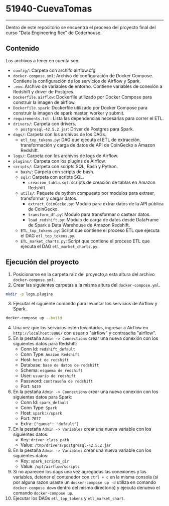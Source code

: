 ﻿# 51940-CuevaTomas
---
Dentro de este repositorio se encuentra el proceso del proyecto final del curso "Data Engineering flex" de Coderhouse.

## Contenido
Los archivos a tener en cuenta son:
* `config/`: Carpeta con archifo airflow.cfg
* `docker-compose.yml`: Archivo de configuración de Docker Compose. Contiene la configuración de los servicios de Airflow y Spark.
* `.env`: Archivo de variables de entorno. Contiene variables de conexión a Redshift y driver de Postgres.
* `Dockerfile.airflow`:  Dockerfile utilizado por Docker Compose para construir la imagen de airflow.
* `Dockerfile.spark`:  Dockerfile utilizado por Docker Compose para construir la imagen de spark master, worker y submit.
* `requirements.txt` : Lista las dependencias necesarias para correr el ETL.
* `drivers/`: Carpeta con drivers.
    * `postgresql-42.5.2.jar`: Driver de Postgres para Spark.
* `dags/`: Carpeta con los archivos de los DAGs.
    * `etl_top_tokens.py`: DAG que ejecuta el ETL de extracción, transformación y carga de datos de API de CoinGecko a Amazon Redshift.
* `logs/`: Carpeta con los archivos de logs de Airflow.
* `plugins/`: Carpeta con los plugins de Airflow.
* `scripts/`: Carpeta con scripts SQL, Bash y Python.
    * `bash/`: Carpeta con scripts de bash.
    * `sql/`: Carpeta con scripts SQL.
        * `creacion_tabla.sql`: scripts de creación de tablas en Amazon Redshift.
    * `utils/`: Paquete de python compuesto por modulos para extraer, transformar y cargar datos.
        * `extract_CoinGecko.py`: Modulo para extrar datos de la API pública de CoinGecko.
        * `transform_df.py`: Modulo para transformar o castear datos.
        * `load_redshift.py`: Modulo de carga de datos desde DataFrame de Spark a Data Warehouse de Amazon Redshift.
    * `ETL_top_tokens.py`: Script que contiene el proceso ETL que ejecuta el DAG `etl_top_tokens.py`.
    * `ETL_market_charts.py`: Script que contiene el proceso ETL que ejecuta el DAG `etl_market_charts.py`.



## Ejecución del proyecto
1. Posicionarse en la carpeta raiz del proyecto,a esta altura del archivo `docker-compose.yml`.
2. Crear las siguientes carpetas a la misma altura del `docker-compose.yml`.
```bash
mkdir -p logs,plugins
```
3. Ejecutar el siguiente comando para levantar los servicios de Airflow y Spark.
```bash
docker-compose up --build
```
4. Una vez que los servicios estén levantados, ingresar a Airflow en `http://localhost:8080/` con usuario "airflow" y contraseña "airflow".
5. En la pestaña `Admin -> Connections` crear una nueva conexión con los siguientes datos para Redshift:
    * Conn Id: `redshift_default`
    * Conn Type: `Amazon Redshift`
    * Host: `host de redshift`
    * Database: `base de datos de redshift`
    * Schema: `esquema de redshift`
    * User: `usuario de redshift`
    * Password: `contraseña de redshift`
    * Port: `5439`
6. En la pestaña `Admin -> Connections` crear una nueva conexión con los siguientes datos para Spark:
    * Conn Id: `spark_default`
    * Conn Type: `Spark`
    * Host: `spark://spark`
    * Port: `7077`
    * Extra: `{"queue": "default"}`
7. En la pestaña `Admin -> Variables` crear una nueva variable con los siguientes datos:
    * Key: `driver_class_path`
    * Value: `/tmp/drivers/postgresql-42.5.2.jar`
8. En la pestaña `Admin -> Variables` crear una nueva variable con los siguientes datos:
    * Key: `spark_scripts_dir`
    * Value: `/opt/airflow/scripts`
9. Si no aparecen los dags una vez agregadas las conexiones y las variables, detener el contenedor con `ctrl + c` en la misma consola (si por alguna razon usaste un `docker-compose up -d` utiliza en comando `docker-compose down` dentro del mismo directorio) y ejecuta denuevo el comando `docker-compose up`.
10. Ejecutar los DAGs `etl_top_tokens` y `etl_market_chart`.


